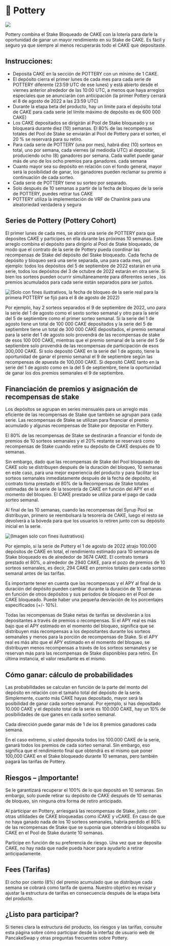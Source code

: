# 🍯 Pottery

![](https://lh5.googleusercontent.com/WOnTIh4kzjRQlJJqxzR5TmYNi0L1AAKlUIk1zU4Gy8ZjJtRM5fJD2L9X\_z2vB7V7iUw3Y4sakDtxHX9l5-gw9dv8UwmEMnll6iqobkohlLO1on1PLWRsLm\_8ZJdbP2Lbm8PEfawS8HWxIlG2Wb-Rz4vDemag7oRU)

Pottery combina el Stake Bloqueado de CAKE con la lotería para darle la oportunidad de ganar un mayor rendimiento en su Stake de CAKE. Es fácil y seguro ya que siempre al menos recuperarás todo el CAKE que depositaste.

## Instrucciones:

* Deposita CAKE en la sección de POTTERY con un mínimo de 1 CAKE.&#x20;
* El depósito cierra el primer lunes de cada mes para cada serie de POTTERY diferente (23:59 UTC de ese lunes) y está abierto desde el viernes anterior alrededor de las 10:00 UTC, a menos que haya arreglos especiales que se anunciarán con anticipación (la primer Pottery cerrará el 8 de agosto de 2022 a las 23:59 UTC)&#x20;
* Durante la etapa beta del producto, hay un límite para el depósito total de CAKE para cada serie (el límite máximo de depósito es de 600 000 CAKE)&#x20;
* Los CAKE depositados se dirigirán al Pool de Stake bloqueado y se bloqueará durante diez (10) semanas. El 80% de las recompensas totales del Pool de Stake se enviarán al Pool de Pottery para el sorteo, el 20 % se reservará para su retiro.&#x20;
* Para cada serie de POTTERY (una por mes), habrá diez (10) sorteos en total, uno por semana, cada viernes (al mediodía UTC) al depositar, produciendo ocho (8) ganadores por semana. Cada wallet puede ganar más de uno de los ocho premios para ganadores. cada semana&#x20;
* Cuanto mayor sea su depósito en relación con el fondo general, mayor será la posibilidad de ganar, los ganadores pueden reclamar su premio a continuación de cada sorteo.&#x20;
* Cada serie de POTTERY tiene su sorteo por separado.&#x20;
* Solo después de 10 semanas a partir de la fecha de bloqueo de la serie de POTTERY, puedes retirar tus CAKE&#x20;
* POTTERY utiliza la implementación de VRF de Chainlink para una aleatoriedad verdadera y segura

## Series de Pottery (Pottery Cohort)

El primer lunes de cada mes, se abrirá una serie de POTTERY para que deposites CAKE y participes en ella durante las próximas 10 semanas. Este arreglo combina el depósito para dirigirlo al Pool de Stake bloqueado, de modo que el contrato de la serie de Pottery pueda coordinar las recompensas de Stake del depósito del Stake bloqueado. Cada fecha de depósito y bloqueo será una serie separada, una para cada mes, por ejemplo: todos los depósitos del 5 de septiembre de 2022 estarán en una serie, todos los depósitos del 3 de octubre de 2022 estarán en otra serie. Si bien los sorteos pueden ocurrir simultáneamente para diferentes series , los premios acumulados para cada serie están separados para ser justos.

![(Solo con fines ilustrativos, la fecha de bloqueo de la serie real para la primera POTTERY se fijó para el 8 de agosto de 2022)](https://lh4.googleusercontent.com/8uGcM0vvN9g2O6YIQRotgIx24YhQxFQ4Q09orn0\_vmZvtkRErhoy0ly4daJu4B1tiqDWZA7xEa-miUXyVpxqBJ6CaCUeCfrGrQTrWDqrDO8shVBgACcfA62utARylSb-zJLoOFXox\_OoXZo6XT3Ez4brUQtnvutK)

Por ejemplo, hay 2 sorteos separados el 9 de septiembre de 2022, uno para la serie del 1 de agosto como el sexto sorteo semanal y otro para la serie del 5 de septiembre como el primer sorteo semanal. Si la serie del 1 de agosto tiene un total de 100 000 CAKE depositados y la serie del 5 de septiembre tiene un total de 300 000 CAKE depositados, el premio semanal para la serie del 1 de agosto solo provendrá de las recompensas de stake de esos 100 000 CAKE, mientras que el premio semanal de la serie del 5 de septiembre solo provendrá de las recompensas de participación de esos 300,000 CAKE. Si solo depositó CAKE en la serie del 1 de agosto, tiene la oportunidad de ganar el premio semanal el 9 de septiembre según las recompensas de apuesta de 100,000 CAKE. Si depositó CAKE tanto en la serie del 1 de agosto como en la del 5 de septiembre, tiene la oportunidad de ganar los dos premios semanales el 9 de septiembre.

## Financiación de premios y asignación de recompensas de stake

Los depósitos se agrupan en series mensuales para un arreglo más eficiente de las recompensas de Stake que también se agrupan para cada serie. Las recompensas de Stake se utilizan para financiar el premio acumulado y algunas recompensas de Stake por depositar en Pottery.&#x20;

El 80% de las recompensas de Stake se destinarán a financiar el fondo de premios de 10 sorteos semanales y el 20% restante se reservará como recompensas de Stake cuando retire su depósito de CAKE después de 10 semanas.&#x20;

Sin embargo, dado que las recompensas de Stake del Pool bloqueado de CAKE solo se distribuyen después de la duración del bloqueo, 10 semanas en este caso, para una mejor experiencia del producto y para facilitar los sorteos semanales inmediatamente después de la fecha de depósito, el contrato toma prestado el 80% de la Recompensas de Stake totales estimadas de la serie de la tesorería de CAKE en función del APY en el momento del bloqueo. El CAKE prestado se utiliza para el pago de cada sorteo semanal.&#x20;

Al final de las 10 semanas, cuando las recompensas del Syrup Pool se distribuyan, primero se reembolsará la tesorería de CAKE, luego el resto se devolverá a la bóveda para que los usuarios lo retiren junto con su depósito inicial en la serie.

![(Imagen solo con fines ilustrativos)](https://lh6.googleusercontent.com/NijUl8Qhz0iqXs3\_CYjRXVlRl4KtdemQPymzFNc-mO3bVCI8Ic-B1GVBc3WhqKElCku4eOzqpGsO974SxmrKz\_FsiRyEzV-GkOaA1TPSSP4wntHQNVeZERzGd0kwelGEIz3CW8LFoBw3hFMZBezU\_1gNDaXsrODV)

Por ejemplo, si la serie de Pottery el 1 de agosto de 2022 atrajo 100.000 depósitos de CAKE en total, el rendimiento estimado para 10 semanas de Stake bloqueado es de alrededor de 3674 CAKE. El contrato tomará prestado el 80%, o alrededor de 2940 CAKE, para el pozo de premios de 10 sorteos semanales, es decir, 294 CAKE en premios totales para cada sorteo semanal antes de las tarifas.&#x20;

Es importante tener en cuenta que las recompensas y el APY al final de la duración del depósito pueden cambiar durante la duración de 10 semanas en función de otros depósitos y sus períodos de bloqueo en el Pool de CAKE bloqueado. Puede haber una pequeña desviación de los porcentajes especificados (+/- 10%).&#x20;

Todas las recompensas de Stake netas de tarifas se devolverán a los depositantes a través de premios o recompensas. Si el APY real es más bajo que el APY estimado en el momento del bloqueo, significa que se distribuyen más recompensas a los depositantes durante los sorteos semanales y menos para la porción de recompensas de Stake. Si el APY real es más alto que el APY estimado en el momento del bloqueo, se distribuyen menos recompensas a través de los sorteos semanales y se reservan más para las recompensas de Stake disponibles para retiro. En última instancia, el valor resultante es el mismo.

## Cómo ganar: cálculo de probabilidades

Las probabilidades se calculan en función de la parte del monto del depósito en relación con el tamaño total del depósito de la serie. Simplemente, cuanto más CAKE hayas depositado, mayor será la posibilidad de ganar cada sorteo semanal. Por ejemplo, si has depositado 10.000 CAKE y el depósito total de la serie es 100.000 CAKE, hay un 10% de posibilidades de que ganes en cada sorteo semanal.&#x20;

Cada dirección puede ganar más de 1 de los 8 premios ganadores cada semana.&#x20;

En el caso extremo, si usted deposita todos los 100.000 CAKE de la serie, ganará todos los premios de cada sorteo semanal. Sin embargo, eso significa que el rendimiento final que obtendrá es el mismo que poner 100,000 CAKE en el Stake bloqueado durante 10 semanas, pero también pagará las tarifas de Pottery.

## Riesgos – ¡Importante!

Se le garantizará recuperar el 100% de lo que depositó en 10 semanas. Sin embargo, solo puede retirar su depósito de CAKE después de 10 semanas de bloqueo, sin ninguna otra forma de retiro anticipado.

&#x20;Al participar en Pottery, arriesgará las recompensas de Stake, junto con otras utilidades de CAKE bloqueadas como iCAKE y vCAKE. En caso de que no haya ganado nada de los 10 sorteos semanales, habría perdido el 80% de las recompensas de Stake que se suponía que obtendría si bloqueaba su CAKE en el Pool de Stake durante 10 semanas.&#x20;

Participe en función de su preferencia de riesgo. Una vez que se deposita CAKE, no hay nada que nadie pueda hacer para ayudarlo a retirar anticipadamente.

## Fees (Tarifas)

El ocho por ciento (8%) del premio acumulado que se distribuye cada semana se cobrará como tarifa de quema. Nuestro objetivo es revisar y ajustar la estructura de tarifas en consecuencia después de la etapa beta del producto.

## ¿Listo para participar?

Si tienes clara la estructura del producto, los riesgos y las tarifas, consulte esta página sobre cómo participar desde la interfaz de usuario web de PancakeSwap y otras preguntas frecuentes sobre Pottery.
